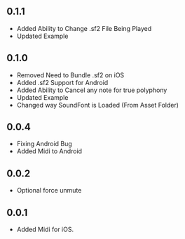 ## 0.1.1

* Added Ability to Change .sf2 File Being Played
* Updated Example

## 0.1.0

* Removed Need to Bundle .sf2 on iOS
* Added .sf2 Support for Android
* Added Ability to Cancel any note for true polyphony
* Updated Example
* Changed way SoundFont is Loaded (From Asset Folder)

## 0.0.4

* Fixing Android Bug
* Added Midi to Android

## 0.0.2

* Optional force unmute

## 0.0.1

* Added Midi for iOS.
